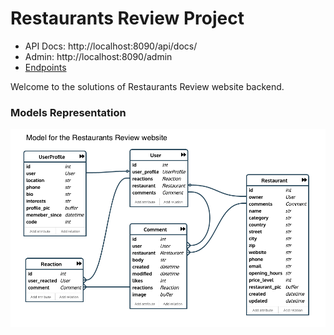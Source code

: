 # Restaurants Review Project

- API Docs: http://localhost:8090/api/docs/
- Admin: http://localhost:8090/admin
- [Endpoints](.Endpoints.md)


Welcome to the solutions of Restaurants Review website backend.

### Models Representation

![models][models]

[models]: ./Model_Diagram.png